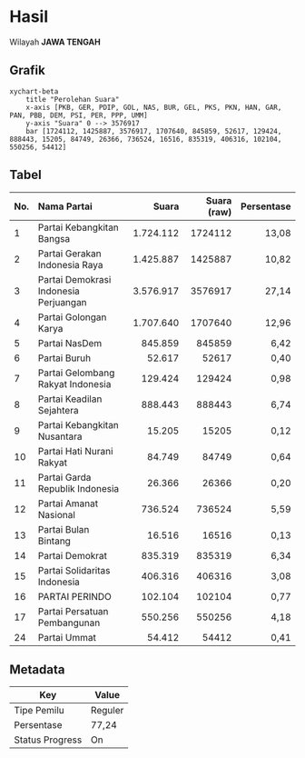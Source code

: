 # Hasil

Wilayah **JAWA TENGAH**

## Grafik

```mermaid
xychart-beta
    title "Perolehan Suara"
    x-axis [PKB, GER, PDIP, GOL, NAS, BUR, GEL, PKS, PKN, HAN, GAR, PAN, PBB, DEM, PSI, PER, PPP, UMM]
    y-axis "Suara" 0 --> 3576917
    bar [1724112, 1425887, 3576917, 1707640, 845859, 52617, 129424, 888443, 15205, 84749, 26366, 736524, 16516, 835319, 406316, 102104, 550256, 54412]
```

## Tabel

| No. | Nama Partai                           | Suara     | Suara (raw) | Persentase |
|:--- |:------------------------------------- | ---------:| -----------:| ----------:|
| 1   | Partai Kebangkitan Bangsa             | 1.724.112 | 1724112     | 13,08      |
| 2   | Partai Gerakan Indonesia Raya         | 1.425.887 | 1425887     | 10,82      |
| 3   | Partai Demokrasi Indonesia Perjuangan | 3.576.917 | 3576917     | 27,14      |
| 4   | Partai Golongan Karya                 | 1.707.640 | 1707640     | 12,96      |
| 5   | Partai NasDem                         | 845.859   | 845859      | 6,42       |
| 6   | Partai Buruh                          | 52.617    | 52617       | 0,40       |
| 7   | Partai Gelombang Rakyat Indonesia     | 129.424   | 129424      | 0,98       |
| 8   | Partai Keadilan Sejahtera             | 888.443   | 888443      | 6,74       |
| 9   | Partai Kebangkitan Nusantara          | 15.205    | 15205       | 0,12       |
| 10  | Partai Hati Nurani Rakyat             | 84.749    | 84749       | 0,64       |
| 11  | Partai Garda Republik Indonesia       | 26.366    | 26366       | 0,20       |
| 12  | Partai Amanat Nasional                | 736.524   | 736524      | 5,59       |
| 13  | Partai Bulan Bintang                  | 16.516    | 16516       | 0,13       |
| 14  | Partai Demokrat                       | 835.319   | 835319      | 6,34       |
| 15  | Partai Solidaritas Indonesia          | 406.316   | 406316      | 3,08       |
| 16  | PARTAI PERINDO                        | 102.104   | 102104      | 0,77       |
| 17  | Partai Persatuan Pembangunan          | 550.256   | 550256      | 4,18       |
| 24  | Partai Ummat                          | 54.412    | 54412       | 0,41       |


## Metadata

| Key             | Value   |
| --------------- | ------- |
| Tipe Pemilu     | Reguler |
| Persentase      | 77,24   |
| Status Progress | On      |



